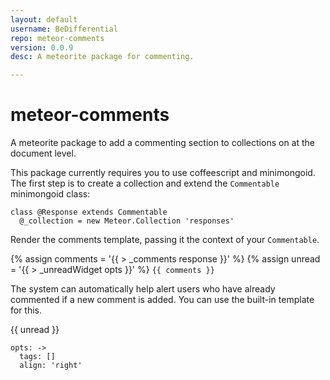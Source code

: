 ```yaml
---
layout: default
username: BeDifferential
repo: meteor-comments
version: 0.0.9
desc: A meteorite package for commenting.

---
```

# meteor-comments

A meteorite package to add a commenting section to collections on at the document level.


This package currently requires you to use coffeescript and minimongoid.  The first step is to create a collection and extend the `Commentable` minimongoid class:

```
class @Response extends Commentable
  @_collection = new Meteor.Collection 'responses'
```


Render the comments template, passing it the context of your `Commentable`.

{% assign comments = '{{ > _comments response }}' %} {% assign unread = '{{ > _unreadWidget opts }}' %}
`{{ comments }}`


The system can automatically help alert users who have already commented if a new comment is added.  You can use the built-in template for this.

{{ unread }}

```
opts: ->
  tags: []
  align: 'right'
```
